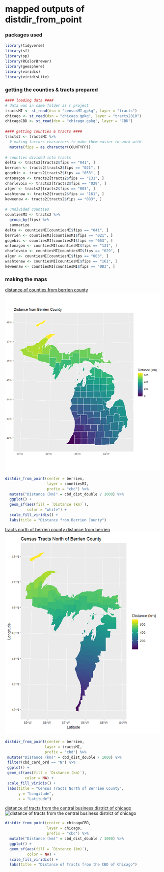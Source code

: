 # mapped outputs of distdir_from_point

### packages used 
```r
library(tidyverse)
library(sf)
library(sp)
library(RColorBrewer)
library(geosphere)
library(viridis)
library(viridisLite)
```

### getting the counties & tracts prepared
```r
#### loading data ####
# data was in same folder as r project
tractsMI <- st_read(dsn = "censusMI.gpkg", layer = "tracts")
chicago <- st_read(dsn = "chicago.gpkg", layer = "tracts2010")
chicagoCBD <- st_read(dsn = "chicago.gpkg", layer = "CBD")

#### getting counties & tracts ####
tracts2 <- tractsMI %>%
  # making factors characters to make them easier to work with
  mutate(fips = as.character(COUNTYFP))

# counties divided into tracts
delta <- tracts2[tracts2$fips == "041", ]
berrien <- tracts2[tracts2$fips == "021", ]
gogebic <- tracts2[tracts2$fips == "053", ]
ontonagon <- tracts2[tracts2$fips == "131", ]
charlevoix <- tracts2[tracts2$fips == "029", ]
alger <- tracts2[tracts2$fips == "003", ]
washtenaw <- tracts2[tracts2$fips == "161", ]
keweenaw <- tracts2[tracts2$fips == "083", ]

# undivided counties
countiesMI <- tracts2 %>%
  group_by(fips) %>%
  summarize
delta <- countiesMI[countiesMI$fips == "041", ]
berrien <- countiesMI[countiesMI$fips == "021", ]
gogebic <- countiesMI[countiesMI$fips == "053", ]
ontonagon <- countiesMI[countiesMI$fips == "131", ]
charlevoix <- countiesMI[countiesMI$fips == "029", ]
alger <- countiesMI[countiesMI$fips == "003", ]
washtenaw <- countiesMI[countiesMI$fips == "161", ]
keweenaw <- countiesMI[countiesMI$fips == "083", ]
```

### making the maps 
[distance of counties from berrien county](images/countyBerrien.png)
![distance of counties from berrien county](images/countyBerrien.png)
```r
distdir_from_point(center = berrien,
                   layer = countiesMI,
                   prefix = "cbd") %>%
  mutate("Distance (km)" = cbd_dist_double / 1000) %>%
  ggplot() +
  geom_sf(aes(fill = `Distance (km)`),
          color = "white") +
  scale_fill_viridis() +
  labs(title = "Distance from Berrien County")
  ```
  
  [tracts north of berrien county distance from berrien](images/northBerrien.png)
  ![tracts north of berrien county distance from berrien](images/northBerrien.png)
  
 ```r
 distdir_from_point(center = berrien,
                   layer = tractsMI,
                   prefix = "cbd") %>%
  mutate("Distance (km)" = cbd_dist_double / 1000) %>%
  filter(cbd_card_ord == "N") %>%
  ggplot() +
  geom_sf(aes(fill = `Distance (km)`),
          color = NA) +
  scale_fill_viridis() +
  labs(title = "Census Tracts North of Berrien County",
       y = "Longitude",
       x = "Latitude")
```
[distance of tracts  from the central business district of chicago](chicagoDist.png)
![distance of tracts  from the central business district of chicago](chicagoDist.png)

```r
distdir_from_point(center = chicagoCBD,
                   layer = chicago,
                   prefix = "cbd") %>%
  mutate("Distance (km)" = cbd_dist_double / 1000) %>%
  ggplot() +
  geom_sf(aes(fill = `Distance (km)`),
          color = NA) +
  scale_fill_viridis() +
  labs(title = "Distance of Tracts from the CBD of Chicago")
  ```
